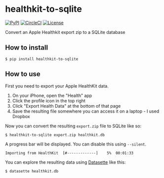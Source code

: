 # healthkit-to-sqlite

[![PyPI](https://img.shields.io/pypi/v/healthkit-to-sqlite.svg)](https://pypi.org/project/healthkit-to-sqlite/)
[![CircleCI](https://circleci.com/gh/dogsheep/healthkit-to-sqlite.svg?style=svg)](https://circleci.com/gh/dogsheep/healthkit-to-sqlite)
[![License](https://img.shields.io/badge/license-Apache%202.0-blue.svg)](https://github.com/dogsheep/healthkit-to-sqlite/blob/main/LICENSE)

Convert an Apple Healthkit export zip to a SQLite database

## How to install

    $ pip install healthkit-to-sqlite

## How to use

First you need to export your Apple HealthKit data.

1. On your iPhone, open the "Health" app
2. Click the profile icon in the top right
3. Click "Export Health Data" at the bottom of that page
4. Save the resulting file somewhere you can access it on a laptop - I used Dropbox

Now you can convert the resulting `export.zip` file to SQLite like so:

    $ healthkit-to-sqlite export.zip healthkit.db

A progress bar will be displayed. You can disable this using `--silent`.

```
Importing from HealthKit  [#-------------]    5%  00:01:33
```

You can explore the resulting data using [Datasette](https://datasette.readthedocs.io/) like this:

    $ datasette healthkit.db
